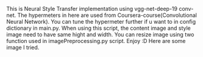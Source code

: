 This is Neural Style Transfer implementation using vgg-net-deep-19 conv-net.
The hypermeters in here are used from Coursera-course(Convolutional Neural Network).
You can tune the hypermeter further if u want to in config dictionary in main.py.
When using this script, the content image and style image need to have same hight and width.
You can resize image using two function used in imagePreprocessing.py script.
Enjoy :D
Here are some image I tried.

